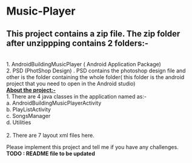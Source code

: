 # Music-Player
<h2> This project contains a zip file. The zip folder after unzippping contains 2 folders:- </h2>
<br> 1. AndroidBuildingMusicPlayer ( Android Application Package) <br>
     2. PSD (PhotShop Design) .
PSD contains the photoshop design file and other is the folder containing the whole folder( this folder is the android project that you need to open in the Android studio)
 <br>
<u><b> About the project:-</b></u> <br>
1. There are 4 java classes in the application named as:- <br>
    a. AndroidBuildingMusicPlayerActivity<br>
    b. PlayListActivity <br>
    c. SongsManager <br>
    d. Utilities <br>
   <br>
2. There are 7 layout xml files here.


Please implement this project and tell me if you have any challenges.
<br>
<b> TODO : README file to be updated</b>
